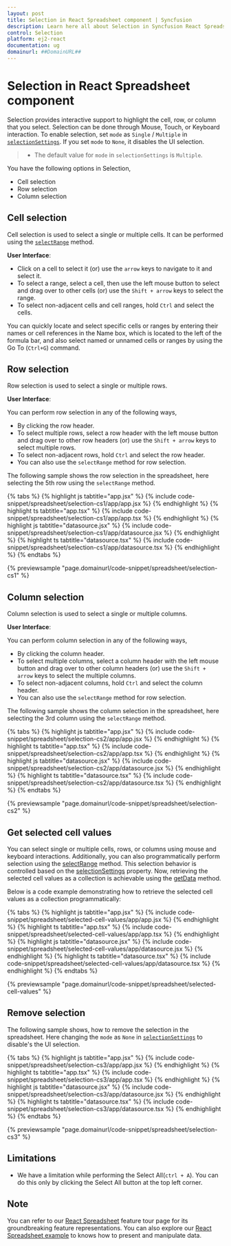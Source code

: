 ```yaml
---
layout: post
title: Selection in React Spreadsheet component | Syncfusion
description: Learn here all about Selection in Syncfusion React Spreadsheet component of Syncfusion Essential JS 2 and more.
control: Selection 
platform: ej2-react
documentation: ug
domainurl: ##DomainURL##
---
```


# Selection in React Spreadsheet component

Selection provides interactive support to highlight the cell, row, or column that you select. Selection can be done through Mouse, Touch, or Keyboard interaction. To enable selection, set `mode` as `Single` / `Multiple` in [`selectionSettings`](https://ej2.syncfusion.com/react/documentation/api/spreadsheet/#selectionsettings). If you set `mode` to `None`, it disables the UI selection.

> * The default value for `mode` in  `selectionSettings` is `Multiple`.

You have the following options in Selection,

* Cell selection
* Row selection
* Column selection

## Cell selection

Cell selection is used to select a single or multiple cells. It can be performed using the [`selectRange`](https://ej2.syncfusion.com/react/documentation/api/spreadsheet/#selectrange) method.

**User Interface**:

* Click on a cell to select it (or) use the `arrow` keys to navigate to it and select it.
* To select a range, select a cell, then use the left mouse button to select and drag over to other cells (or) use the `Shift + arrow` keys to select the range.
* To select non-adjacent cells and cell ranges, hold `Ctrl` and select the cells.

You can quickly locate and select specific cells or ranges by entering their names or cell references in the Name box, which is located to the left of the formula bar, and also select named or unnamed cells or ranges by using the Go To (`Ctrl+G`) command.

## Row selection

Row selection is used to select a single or multiple rows.

**User Interface**:

You can perform row selection in any of the following ways,

* By clicking the row header.
* To select multiple rows, select a row header with the left mouse button and drag over to other row headers (or) use the `Shift + arrow` keys to select multiple rows.
* To select non-adjacent rows, hold `Ctrl` and select the row header.
* You can also use the `selectRange` method for row selection.

The following sample shows the row selection in the spreadsheet, here selecting the 5th row using the `selectRange` method.

{% tabs %}
{% highlight js tabtitle="app.jsx" %}
{% include code-snippet/spreadsheet/selection-cs1/app/app.jsx %}
{% endhighlight %}
{% highlight ts tabtitle="app.tsx" %}
{% include code-snippet/spreadsheet/selection-cs1/app/app.tsx %}
{% endhighlight %}
{% highlight js tabtitle="datasource.jsx" %}
{% include code-snippet/spreadsheet/selection-cs1/app/datasource.jsx %}
{% endhighlight %}
{% highlight ts tabtitle="datasource.tsx" %}
{% include code-snippet/spreadsheet/selection-cs1/app/datasource.tsx %}
{% endhighlight %}
{% endtabs %}

 {% previewsample "page.domainurl/code-snippet/spreadsheet/selection-cs1" %}

## Column selection

Column selection is used to select a single or multiple columns.

**User Interface**:

You can perform column selection in any of the following ways,

* By clicking the column header.
* To select multiple columns, select a column header with the left mouse button and drag over to other column headers (or) use the `Shift + arrow` keys to select the multiple columns.
* To select non-adjacent columns, hold `Ctrl` and select the column header.
* You can also use the `selectRange` method for row selection.

The following sample shows the column selection in the spreadsheet, here selecting the 3rd column using  the `selectRange` method.

{% tabs %}
{% highlight js tabtitle="app.jsx" %}
{% include code-snippet/spreadsheet/selection-cs2/app/app.jsx %}
{% endhighlight %}
{% highlight ts tabtitle="app.tsx" %}
{% include code-snippet/spreadsheet/selection-cs2/app/app.tsx %}
{% endhighlight %}
{% highlight js tabtitle="datasource.jsx" %}
{% include code-snippet/spreadsheet/selection-cs2/app/datasource.jsx %}
{% endhighlight %}
{% highlight ts tabtitle="datasource.tsx" %}
{% include code-snippet/spreadsheet/selection-cs2/app/datasource.tsx %}
{% endhighlight %}
{% endtabs %}

 {% previewsample "page.domainurl/code-snippet/spreadsheet/selection-cs2" %}

## Get selected cell values

You can select single or multiple cells, rows, or columns using mouse and keyboard interactions. Additionally, you can also programmatically perform selection using the [selectRange](https://helpej2.syncfusion.com/react/documentation/api/spreadsheet/#selectrange) method. This selection behavior is controlled based on the [selectionSettings](https://helpej2.syncfusion.com/react/documentation/api/spreadsheet/#selectionsettings) property. Now, retrieving the selected cell values as a collection is achievable using the [getData](https://helpej2.syncfusion.com/react/documentation/api/spreadsheet/#getdata) method.

Below is a code example demonstrating how to retrieve the selected cell values as a collection programmatically:

{% tabs %}
{% highlight js tabtitle="app.jsx" %}
{% include code-snippet/spreadsheet/selected-cell-values/app/app.jsx %}
{% endhighlight %}
{% highlight ts tabtitle="app.tsx" %}
{% include code-snippet/spreadsheet/selected-cell-values/app/app.tsx %}
{% endhighlight %}
{% highlight js tabtitle="datasource.jsx" %}
{% include code-snippet/spreadsheet/selected-cell-values/app/datasource.jsx %}
{% endhighlight %}
{% highlight ts tabtitle="datasource.tsx" %}
{% include code-snippet/spreadsheet/selected-cell-values/app/datasource.tsx %}
{% endhighlight %}
{% endtabs %}

{% previewsample "page.domainurl/code-snippet/spreadsheet/selected-cell-values" %}

## Remove selection

The following sample shows, how to remove the selection in the spreadsheet. Here changing the `mode` as `None` in [`selectionSettings`](https://ej2.syncfusion.com/react/documentation/api/spreadsheet/#selectionsettings) to disable's the UI selection.

{% tabs %}
{% highlight js tabtitle="app.jsx" %}
{% include code-snippet/spreadsheet/selection-cs3/app/app.jsx %}
{% endhighlight %}
{% highlight ts tabtitle="app.tsx" %}
{% include code-snippet/spreadsheet/selection-cs3/app/app.tsx %}
{% endhighlight %}
{% highlight js tabtitle="datasource.jsx" %}
{% include code-snippet/spreadsheet/selection-cs3/app/datasource.jsx %}
{% endhighlight %}
{% highlight ts tabtitle="datasource.tsx" %}
{% include code-snippet/spreadsheet/selection-cs3/app/datasource.tsx %}
{% endhighlight %}
{% endtabs %}

 {% previewsample "page.domainurl/code-snippet/spreadsheet/selection-cs3" %}

## Limitations

* We have a limitation while performing the Select All(`ctrl + A`). You can do this only by clicking the Select All button at the top left corner.

## Note

You can refer to our [React Spreadsheet](https://www.syncfusion.com/react-ui-components/react-spreadsheet) feature tour page for its groundbreaking feature representations. You can also explore our [React Spreadsheet example](https://ej2.syncfusion.com/react/demos/#/material/spreadsheet/default) to knows how to present and manipulate data.
